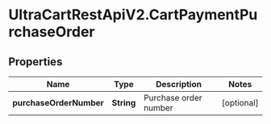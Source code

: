 # UltraCartRestApiV2.CartPaymentPurchaseOrder

## Properties
Name | Type | Description | Notes
------------ | ------------- | ------------- | -------------
**purchaseOrderNumber** | **String** | Purchase order number | [optional] 


